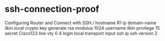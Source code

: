 # ssh-connection-proof
Configuring Router and Connect with SSH./
hostname R1
ip domain-name ilkin.local
crypto key generate rsa modulus 1024 
username ilkin privilege 15 secret Cisco123
line vty 0 4
login local
transport input ssh
ip ssh version 2
